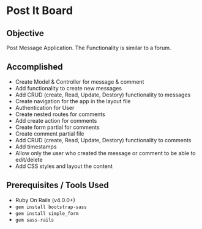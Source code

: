 # Post It Board

## Objective

Post Message Application. The Functionality is similar to a forum.

## Accomplished
* Create Model & Controller for message & comment
* Add functionality to create new messages
* Add CRUD (create, Read, Update, Destory) functionality to messages
* Create navigation for the app in the layout file
* Authentication for User
* Create nested routes for comments
* Add create action for comments
* Create form partial for comments
* Create comment partial file
* Add CRUD (create, Read, Update, Destory) functionality to comments
* Add timestamps
* Allow only the user who created the message or comment to be able to edit/delete
* Add CSS styles and layout the content

## Prerequisites / Tools Used
* Ruby On Rails (v4.0.0+)
* `gem install bootstrap-sass`
* `gem install simple_form`
* `gem sass-rails`
